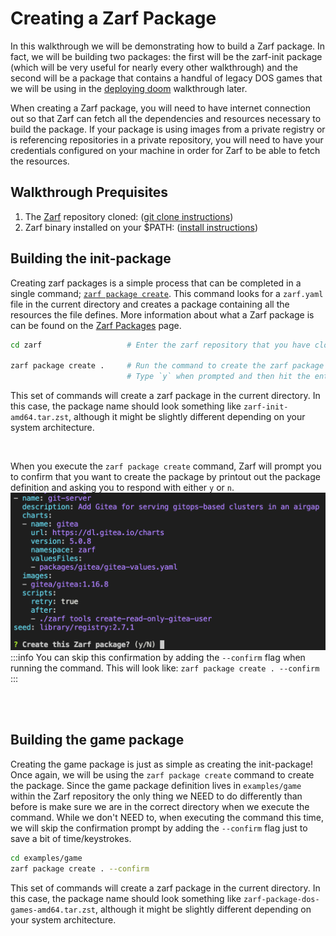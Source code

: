 # Creating a Zarf Package
<!-- Does the word 'Creating' make it seem like you're 'defining' the package vs running the 'zarf package create' command? -->

In this walkthrough we will be demonstrating how to build a Zarf package. In fact, we will be building two packages: the first will be the zarf-init package (which will be very useful for nearly every other walkthrough) and the second will be a package that contains a handful of legacy DOS games that we will be using in the [deploying doom](./deploying-doom) walkthrough later. 

When creating a Zarf package, you will need to have internet connection out so that Zarf can fetch all the dependencies and resources necessary to build the package. If your package is using images from a private registry or is referencing repositories in a private repository, you will need to have your credentials configured on your machine in order for Zarf to be able to fetch the resources.


## Walkthrough Prequisites
1. The [Zarf](https://github.com/defenseunicorns/zarf) repository cloned: ([git clone instructions](https://docs.github.com/en/repositories/creating-and-managing-repositories/cloning-a-repository))
2. Zarf binary installed on your $PATH: ([install instructions](../getting-started#installing-zarf))



## Building the init-package
Creating zarf packages is a simple process that can be completed in a single command; [`zarf package create`](../user-guide/the-zarf-cli/cli-commands/package/zarf_package_create). This command looks for a `zarf.yaml` file in the current directory and creates a package containing all the resources the file defines. More information about what a Zarf package is can be found on the [Zarf Packages](../user-guide/zarf-packages/zarf-packages) page.

```bash
cd zarf                   # Enter the zarf repository that you have cloned down

zarf package create .     # Run the command to create the zarf package
                          # Type `y` when prompted and then hit the enter key
```
This set of commands will create a zarf package in the current directory. In this case, the package name should look something like `zarf-init-amd64.tar.zst`, although it might be slightly different depending on your system architecture.

<br />

When you execute the `zarf package create` command, Zarf will prompt you to confirm that you want to create the package by printout out the package definition and asking you to respond with either `y` or `n`.
![Confirm Package Creation](../.images/walkthroughs/package_create_confirm.png)
:::info
You can skip this confirmation by adding the `--confirm` flag when running the command.
This will look like: `zarf package create . --confirm`
:::

<br />
<br />


## Building the game package
<!-- TODO: After PR #511 gets merged maybe we should change this to path to the directory through the command instead of explicitly doing a 'cd' -->
<!-- https://github.com/defenseunicorns/zarf/pull/511 -->
Creating the game package is just as simple as creating the init-package!  Once again, we will be using the `zarf package create` command to create the package. Since the game package definition lives in `examples/game` within the Zarf repository the only thing we NEED to do differently than before is make sure we are in the correct directory when we execute the command. While we don't NEED to, when executing the command this time, we will skip the confirmation prompt by adding the `--confirm` flag just to save a bit of time/keystrokes.

```bash
cd examples/game
zarf package create . --confirm
```
This set of commands will create a zarf package in the current directory. In this case, the package name should look something like `zarf-package-dos-games-amd64.tar.zst`, although it might be slightly different depending on your system architecture.


